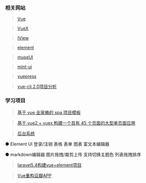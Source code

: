 ### 相关网站
> [Vue](https://cn.vuejs.org/)

> [VueX](https://vuex.vuejs.org/zh-cn/)

> [IView ](https://www.iviewui.com/components/)

> [element ](http://element.eleme.io/#/zh-CN/)

> [museUI ](https://museui.github.io/#/index)

> [mint-ui ](http://mint-ui.github.io/#!/zh-cn)

> [vuepress](https://vuepress.vuejs.org/zh/guide/)

> [vue-cli 2.0项目分析](https://segmentfault.com/a/1190000007880723 )

### 学习项目

> [基于 vue 全家桶的 spa 项目模板 ](http://www.tuicool.com/articles/beuUBvA)

> [基于 vue2 + vuex 构建一个具有 45 个页面的大型单页面应用](https://github.com/bailicangdu/vue2-elm.git)

> [后台系统  ](https://github.com/lin-xin/manage-system )

  ● Element UI 登录/注销 表格 表单 图表  富文本编辑器

  ●  markdown编辑器 图片拖拽/裁剪上传 支持切换主题色  列表拖拽排序

> [laravel5.4构建vue+element项目](https://github.com/ElementUI/element-in-laravel-starter )

> [Vue重构豆瓣APP  ](https://juejin.im/entry/592e89da0ce463006b5106fc )


